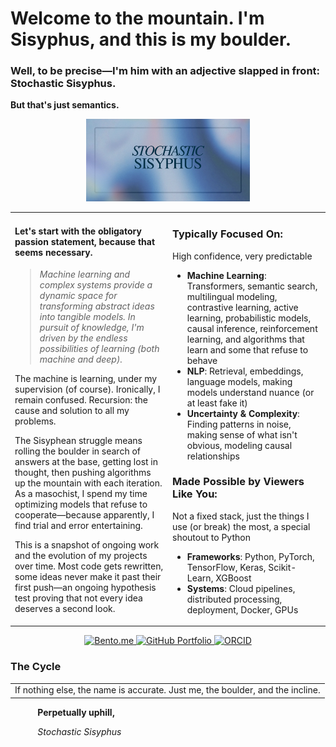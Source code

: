# Welcome to the mountain. I'm Sisyphus, and this is my boulder.
### Well, to be precise—I'm him with an adjective slapped in front: Stochastic Sisyphus. 
**But that's just semantics.** 

<p align="center">
  <kbd>
    <img src="https://raw.githubusercontent.com/stochastic-sisyphus/stochastic-sisyphus/main/assets/sisyphus.jpeg" 
         width="52%" 
         alt="banner img or whatever"
    />
  </kbd>
</p>

<table>
<tr>
<td width="50%" valign="top">



#### Let's start with the obligatory passion statement, because that seems necessary.

> _Machine learning and complex systems provide a dynamic space for transforming abstract ideas into tangible models. In pursuit of knowledge, I'm driven by the endless possibilities of learning (both machine and deep)._


The machine is learning, under my supervision (of course). Ironically, I remain confused. Recursion: the cause and solution to all my problems. 

The Sisyphean struggle means rolling the boulder in search of answers at the base, getting lost in thought, then pushing algorithms up the mountain with each iteration. As a masochist, I spend my time optimizing models that refuse to cooperate—because apparently, I find trial and error entertaining. 

This is a snapshot of ongoing work and the evolution of my projects over time. Most code gets rewritten, some ideas never make it past their first push—an ongoing hypothesis test proving that not every idea deserves a second look.

</td>
<td width="50%" valign="top">

### Typically Focused On:
High confidence, very predictable
- **Machine Learning**: Transformers, semantic search, multilingual modeling, contrastive learning, active learning, probabilistic models, causal inference, reinforcement learning, and algorithms that learn and some that refuse to behave
- **NLP**: Retrieval, embeddings, language models, making models understand nuance (or at least fake it)
- **Uncertainty & Complexity**: Finding patterns in noise, making sense of what isn't obvious, modeling causal relationships

### Made Possible by Viewers Like You:
Not a fixed stack, just the things I use (or break) the most, a special shoutout to Python
- **Frameworks**: Python, PyTorch, TensorFlow, Keras, Scikit-Learn, XGBoost
- **Systems**: Cloud pipelines, distributed processing, deployment, Docker, GPUs

</td>
</tr>
</table>

<p align="center">
  <a href="https://bento.me/stochasticsisyphus">
    <img src="https://img.shields.io/badge/Clear%20Aggregation%20of%20Links-%239ABACF?style=for-the-badge&logo=appveyor&logoColor=white" alt="Bento.me">
  </a>
  <a href="https://github.com/stochastic-sisyphus/Portfolio">
    <img src="https://img.shields.io/badge/GitHub%20Portfolio%20(GRAVEYARD)-%23465A77?style=for-the-badge&logo=github&logoColor=white" alt="GitHub Portfolio">
  </a>
  <a href="https://orcid.org/0009-0008-6611-535X">
    <img src="https://img.shields.io/badge/My%20ORCID%20ID-%2369847E?style=for-the-badge&logo=orcid&logoColor=white" alt="ORCID">
  </a>
</p>

  ### The Cycle
<table> <tr> <td> If nothing else, the name is accurate. Just me, the boulder, and the incline. </td> </tr> </table>


&nbsp;&nbsp;&nbsp;&nbsp;&nbsp;&nbsp;&nbsp;&nbsp;&nbsp;&nbsp;&nbsp;**Perpetually uphill,**

&nbsp;&nbsp;&nbsp;&nbsp;&nbsp;&nbsp;&nbsp;&nbsp;&nbsp;&nbsp;&nbsp;*Stochastic Sisyphus*
